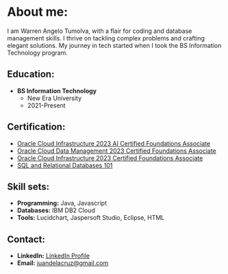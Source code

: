 # About me:

I am Warren Angelo Tumolva, with a flair for coding and database management skills. I thrive on tackling complex problems and crafting elegant solutions. My journey in tech started when I took the BS Information Technology program.

## Education:
- **BS Information Technology**
  - New Era University
  - 2021-Present

## Certification:
- [Oracle Cloud Infrastructure 2023 AI Certified Foundations Associate](https://catalog-education.oracle.com/pls/certview/sharebadge?id=910C984A34FFD14B0C0A4E2F3FE7F73E699DFBB4CC46C24BE9278894741A0D7D)
- [Oracle Cloud Data Management 2023 Certified Foundations Associate](https://catalog-education.oracle.com/pls/certview/sharebadge?id=C46ED9EB13F67D68C5C57DE40B8B1A51DE7AB9485AE5A7408C7DCBEB7D1DCCBD)
- [Oracle Cloud Infrastructure 2023 Certified Foundations Associate](https://catalog-education.oracle.com/pls/certview/sharebadge?id=81BDF0C3A6919CEF54CC3770E91C105AEA7DC39A0543A1BB8C40E9AE5F842125)
- [SQL and Relational Databases 101](https://courses.cognitiveclass.ai/certificates/279786e90d674da48fe187a8ab681bbd)

## Skill sets:
- **Programming:** Java, Javascript
- **Databases:** IBM DB2 Cloud
- **Tools:** Lucidchart, Jaspersoft Studio, Eclipse, HTML

## Contact:
- **LinkedIn:** [LinkedIn Profile](Your_LinkedIn_Profile_Link)
- **Email:** juandelacruz@gmail.com
